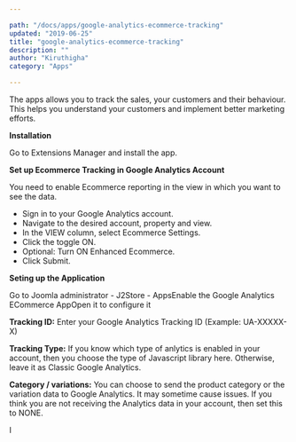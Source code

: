 ```yaml
---

path: "/docs/apps/google-analytics-ecommerce-tracking"
updated: "2019-06-25"
title: "google-analytics-ecommerce-tracking"
description: ""
author: "Kiruthigha"
category: "Apps"

---
```


The apps allows you to track the sales, your customers and their behaviour. This helps you understand your customers and implement better marketing efforts.

**Installation**

Go to Extensions Manager and install the app.

**Set up Ecommerce Tracking in Google Analytics Account**

You need to enable Ecommerce reporting in the view in which you want to see the data.

* Sign in to your Google Analytics account.
* Navigate to the desired account, property and view.
* In the VIEW column, select Ecommerce Settings.
* Click the toggle ON.
* Optional: Turn ON Enhanced Ecommerce.
* Click Submit.

**Seting up the Application**

Go to Joomla administrator - J2Store - AppsEnable the Google Analytics ECommerce AppOpen it to configure it

**Tracking ID:** Enter your Google Analytics Tracking ID (Example: UA-XXXXX-X)

**Tracking Type:** If you know which type of anlytics is enabled in your account, then you choose the type of Javascript library here. Otherwise, leave it as Classic Google Analytics.

**Category / variations:**  You can choose to send the product category or the variation data to Google Analytics. It may sometime cause issues. If you think you are not receiving the Analytics data in your account, then set this to NONE.














I